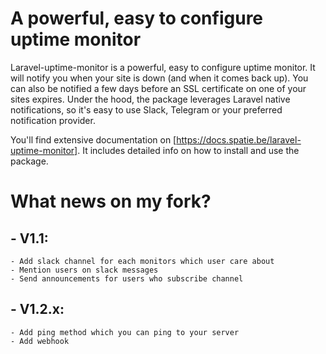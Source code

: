 # A powerful, easy to configure uptime monitor

Laravel-uptime-monitor is a powerful, easy to configure uptime monitor. It will notify you when your site is down (and when it comes back up). You can also be notified a few days before an SSL certificate on one of your sites expires. Under the hood, the package leverages Laravel native notifications, so it's easy to use Slack, Telegram or your preferred notification provider.

You'll find extensive documentation on [https://docs.spatie.be/laravel-uptime-monitor]. It includes detailed info on how to install and use the package.

# What news on my fork?

## - V1.1:
    - Add slack channel for each monitors which user care about
    - Mention users on slack messages
    - Send announcements for users who subscribe channel
    
## - V1.2.x:
    - Add ping method which you can ping to your server
    - Add webhook
